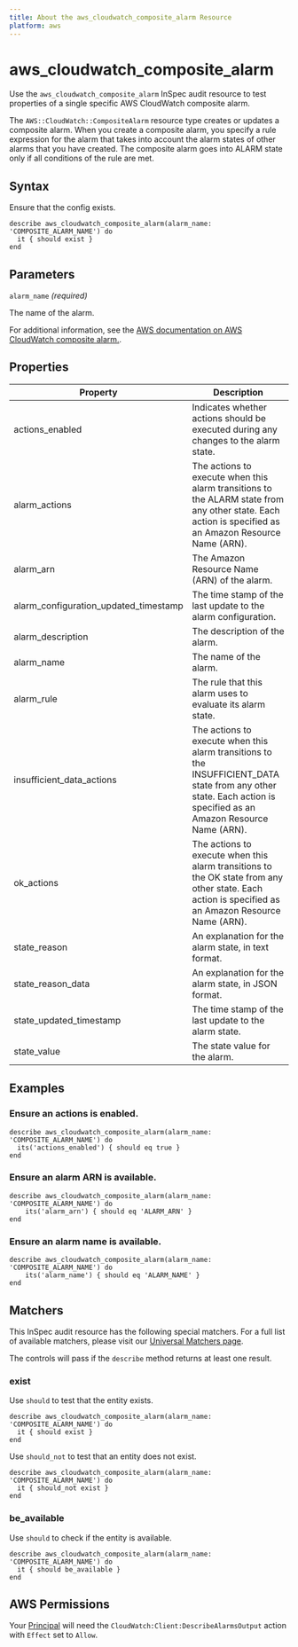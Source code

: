 ```yaml
---
title: About the aws_cloudwatch_composite_alarm Resource
platform: aws
---
```


# aws_cloudwatch_composite_alarm

Use the `aws_cloudwatch_composite_alarm` InSpec audit resource to test properties of a single specific AWS CloudWatch composite alarm.

The `AWS::CloudWatch::CompositeAlarm` resource type creates or updates a composite alarm. When you create a composite alarm, you specify a rule expression for the alarm that takes into account the alarm states of other alarms that you have created. The composite alarm goes into ALARM state only if all conditions of the rule are met.

## Syntax

Ensure that the config exists.

    describe aws_cloudwatch_composite_alarm(alarm_name: 'COMPOSITE_ALARM_NAME') do
      it { should exist }
    end

## Parameters

`alarm_name` _(required)_

The name of the alarm.

For additional information, see the [AWS documentation on AWS CloudWatch composite alarm.](https://docs.aws.amazon.com/AWSCloudFormation/latest/UserGuide/aws-resource-cloudwatch-compositealarm.html).

## Properties

| Property | Description |
| --- | --- |
| actions_enabled | Indicates whether actions should be executed during any changes to the alarm state. |
| alarm_actions | The actions to execute when this alarm transitions to the ALARM state from any other state. Each action is specified as an Amazon Resource Name (ARN). |
| alarm_arn | The Amazon Resource Name (ARN) of the alarm. |
| alarm_configuration_updated_timestamp | The time stamp of the last update to the alarm configuration. |
| alarm_description | The description of the alarm. | alarm_description |
| alarm_name | The name of the alarm. |
| alarm_rule | The rule that this alarm uses to evaluate its alarm state. |
| insufficient_data_actions | The actions to execute when this alarm transitions to the INSUFFICIENT_DATA state from any other state. Each action is specified as an Amazon Resource Name (ARN). |
| ok_actions | The actions to execute when this alarm transitions to the OK state from any other state. Each action is specified as an Amazon Resource Name (ARN). |
| state_reason | An explanation for the alarm state, in text format. |
| state_reason_data | An explanation for the alarm state, in JSON format. |
| state_updated_timestamp | The time stamp of the last update to the alarm state. |
| state_value | The state value for the alarm. |

## Examples

### Ensure an actions is enabled.

    describe aws_cloudwatch_composite_alarm(alarm_name: 'COMPOSITE_ALARM_NAME') do
      its('actions_enabled') { should eq true }
    end

### Ensure an alarm ARN is available.

    describe aws_cloudwatch_composite_alarm(alarm_name: 'COMPOSITE_ALARM_NAME') do
        its('alarm_arn') { should eq 'ALARM_ARN' }
    end

### Ensure an alarm name is available.

    describe aws_cloudwatch_composite_alarm(alarm_name: 'COMPOSITE_ALARM_NAME') do
        its('alarm_name') { should eq 'ALARM_NAME' }
    end

## Matchers

This InSpec audit resource has the following special matchers. For a full list of available matchers, please visit our [Universal Matchers page](https://www.inspec.io/docs/reference/matchers/).

The controls will pass if the `describe` method returns at least one result.

### exist

Use `should` to test that the entity exists.

    describe aws_cloudwatch_composite_alarm(alarm_name: 'COMPOSITE_ALARM_NAME') do
      it { should exist }
    end

Use `should_not` to test that an entity does not exist.

    describe aws_cloudwatch_composite_alarm(alarm_name: 'COMPOSITE_ALARM_NAME') do
      it { should_not exist }
    end

### be_available

Use `should` to check if the entity is available.

    describe aws_cloudwatch_composite_alarm(alarm_name: 'COMPOSITE_ALARM_NAME') do
      it { should be_available }
    end

## AWS Permissions

Your [Principal](https://docs.aws.amazon.com/IAM/latest/UserGuide/intro-structure.html#intro-structure-principal) will need the `CloudWatch:Client:DescribeAlarmsOutput` action with `Effect` set to `Allow`.
